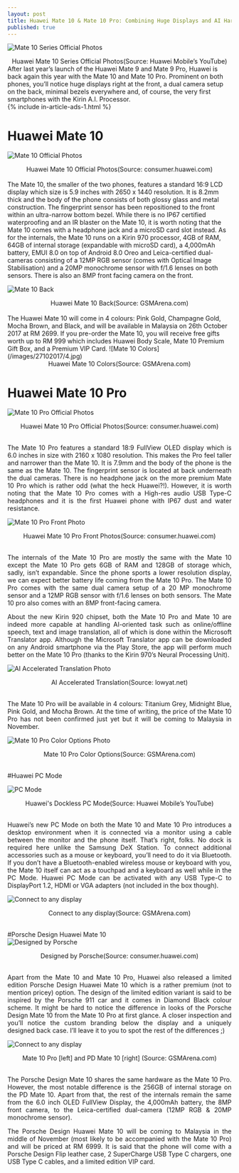 ```yaml
---
layout: post
title: Huawei Mate 10 & Mate 10 Pro: Combining Huge Displays and AI Hardware
published: true
---
```


<style type="text/css">
 p {
  text-align: justify;
}

img {
    display: block;
    margin: auto;
}
</style>

![Mate 10 Series Official Photos](/images/27102017/1.png)
<center>Huawei Mate 10 Series Official Photos(Source: Huawei Mobile’s YouTube)</center>
After last year’s launch of the Huawei Mate 9 and Mate 9 Pro, Huawei is back again this year with the Mate 10 and Mate 10 Pro. Prominent on both phones, you’ll notice huge displays right at the front, a dual camera setup on the back, minimal bezels everywhere and, of course, the very first smartphones with the Kirin A.I. Processor. 

<br />
{% include in-article-ads-1.html %}
<br />

# Huawei Mate 10
![Mate 10 Official Photos](/images/27102017/2.png)
<center>Huawei Mate 10 Official Photos(Source: consumer.huawei.com)</center><br />
The Mate 10, the smaller of the two phones, features a standard 16:9 LCD display which size is 5.9 inches with 2650 x 1440 resolution. It is 8.2mm thick and the body of the phone consists of both glossy glass and metal construction. The fingerprint sensor has been repositioned to the front within an ultra-narrow bottom bezel. While there is no IP67 certified waterproofing and an IR blaster on the Mate 10, it is worth noting that the Mate 10 comes with a headphone jack and a microSD card slot instead.
As for the internals, the Mate 10 runs on a Kirin 970 processor, 4GB of RAM, 64GB of internal storage (expandable with microSD card), a 4,000mAh battery, EMUI 8.0 on top of Android 8.0 Oreo and Leica-certified dual-cameras consisting of a 12MP RGB sensor (comes with Optical Image Stabilisation) and a 20MP monochrome sensor with f/1.6 lenses on both sensors. There is also an 8MP front facing camera on the front. 

![Mate 10 Back](/images/27102017/3.jpg)
<center>Huawei Mate 10 Back(Source: GSMArena.com)</center><br />
The Huawei Mate 10 will come in 4 colours: Pink Gold, Champagne Gold, Mocha Brown, and Black, and will be available in Malaysia on 26th October 2017 at RM 2699. If you pre-order the Mate 10, you will receive free gifts worth up to RM 999 which includes Huawei Body Scale, Mate 10 Premium Gift Box, and a Premium VIP Card.
![Mate 10 Colors](/images/27102017/4.jpg)
<center>Huawei Mate 10 Colors(Source: GSMArena.com)</center>

# Huawei Mate 10 Pro
![Mate 10 Pro Official Photos](/images/27102017/5.jpg)
<center>Huawei Mate 10 Pro Official Photos(Source: consumer.huawei.com)</center><br />

The Mate 10 Pro features a standard 18:9 FullView OLED display which is 6.0 inches in size with 2160 x 1080 resolution. This makes the Pro feel taller and narrower than the Mate 10. It is 7.9mm and the body of the phone is the same as the Mate 10. The fingerprint sensor is located at back underneath the dual cameras. There is no headphone jack on the more premium Mate 10 Pro which is rather odd (what the heck Huawei?!). However, it is worth noting that the Mate 10 Pro comes with a High-res audio USB Type-C headphones and it is the first Huawei phone with IP67 dust and water resistance. 

![Mate 10 Pro Front Photo](/images/27102017/6.jpg)
<center>Huawei Mate 10 Pro Front Photos(Source: consumer.huawei.com)</center><br />

The internals of the Mate 10 Pro are mostly the same with the Mate 10 except the Mate 10 Pro gets 6GB of RAM and 128GB of storage which, sadly, isn’t expandable. Since the phone sports a lower resolution display, we can expect better battery life coming from the Mate 10 Pro. The Mate 10 Pro comes with the same dual camera setup of a 20 MP monochrome sensor and a 12MP RGB sensor with f/1.6 lenses on both sensors. The Mate 10 pro also comes with an 8MP front-facing camera.

About the new Kirin 920 chipset, both the Mate 10 Pro and Mate 10 are indeed more capable at handling AI-oriented task such as online/offline speech, text and image translation, all of which is done within the Microsoft Translator app. Although the Microsoft Translator app can be downloaded on any Android smartphone via the Play Store, the app will perform much better on the Mate 10 Pro (thanks to the Kirin 970’s Neural Processing Unit).

![AI Accelerated Translation Photo](/images/27102017/7.jpg)
<center>AI Accelerated Translation(Source: lowyat.net)</center><br />

The Mate 10 Pro will be available in 4 colours: Titanium Grey, Midnight Blue, Pink Gold, and Mocha Brown. At the time of writing, the price of the Mate 10 Pro has not been confirmed just yet but it will be coming to Malaysia in November.

![Mate 10 Pro Color Options Photo](/images/27102017/8.jpg)
<center>Mate 10 Pro Color Options(Source: GSMArena.com)</center><br />

#Huawei PC Mode

![PC Mode](/images/27102017/9.jpg)
<center>Huawei's Dockless PC Mode(Source: Huawei Mobile’s YouTube)</center><br />

Huawei’s new PC Mode on both the Mate 10 and Mate 10 Pro introduces a desktop environment when it is connected via a monitor using a cable between the monitor and the phone itself. That’s right, folks. No dock is required here unlike the Samsung DeX Station. To connect additional accessories such as a mouse or keyboard, you’ll need to do it via Bluetooth. If you don’t have a Bluetooth-enabled wireless mouse or keyboard with you, the Mate 10 itself can act as a touchpad and a keyboard as well while in the PC Mode. Huawei PC Mode can be activated with any USB Type-C to DisplayPort 1.2, HDMI or VGA adapters (not included in the box though). 

![Connect to any display](/images/27102017/10.jpg)
<center>Connect to any display(Source: GSMArena.com)</center><br />

#Porsche Design Huawei Mate 10
![Designed by Porsche](/images/27102017/11.png)
<center>Designed by Porsche(Source: consumer.huawei.com)</center><br />

Apart from the Mate 10 and Mate 10 Pro, Huawei also released a limited edition Porsche Design Huawei Mate 10 which is a rather premium (not to mention pricey) option. The design of the limited edition variant is said to be inspired by the Porsche 911 car and it comes in Diamond Black colour scheme. It might be hard to notice the difference in looks of the Porsche Design Mate 10 from the Mate 10 Pro at first glance. A closer inspection and you’ll notice the custom branding below the display and a uniquely designed back case. I’ll leave it to you to spot the rest of the differences ;) 

![Connect to any display](/images/27102017/12.png)
<center>Mate 10 Pro [left] and PD Mate 10 [right] (Source: GSMArena.com)</center><br />

The Porsche Design Mate 10 shares the same hardware as the Mate 10 Pro. However, the most notable difference is the 256GB of internal storage on the PD Mate 10. Apart from that, the rest of the internals remain the same from the 6.0 inch OLED FullView Display, the 4,000mAh battery, the 8MP front camera, to the Leica-certified dual-camera (12MP RGB & 20MP monochrome sensor).

The Porsche Design Huawei Mate 10 will be coming to Malaysia in the middle of November (most likely to be accompanied with the Mate 10 Pro) and will be priced at RM 6999. It is said that the phone will come with a Porsche Design Flip leather case, 2 SuperCharge USB Type C chargers, one USB Type C cables, and a limited edition VIP card. 

